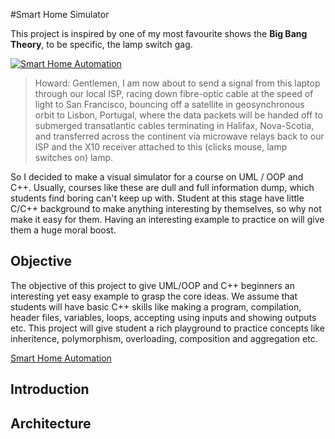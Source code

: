 #Smart Home Simulator

This project is inspired by one of my most favourite shows the **Big Bang Theory**, to be specific, the lamp switch gag.

[![Smart Home Automation](https://img.youtube.com/vi/mqp8_ROAIJY/0.jpg)](//www.youtube.com/watch?v=mqp8_ROAIJY "Smart Home Automation")


> Howard: Gentlemen, I am now about to send a signal from this laptop through our local ISP, racing down fibre-optic cable at the speed of light to San Francisco, bouncing off a satellite in geosynchronous orbit to Lisbon, Portugal, where the data packets will be handed off to submerged transatlantic cables terminating in Halifax, Nova-Scotia, and transferred across the continent via microwave relays back to our ISP and the X10 receiver attached to this (clicks mouse, lamp switches on) lamp.

So I decided to make a visual simulator for a course on UML / OOP and C\++. Usually, courses like these are dull and full information dump, which students find boring can't keep up with. Student at this stage have little C/C++ background to make anything interesting by themselves, so why not make it easy for them. Having an interesting example to practice on will give them a huge moral boost.

## Objective
The objective of this project to give UML/OOP and C\++ beginners an interesting yet easy example to grasp the core ideas. We assume that students will have basic C\++ skills like making a program, compilation, header files, variables, loops, accepting using inputs and showing outputs etc. This project will give student a rich playground to practice concepts like inheritence, polymorphism, overloading, composition and aggregation etc.

[Smart Home Automation](/screenshot.png)

## Introduction

## Architecture
